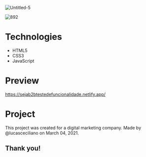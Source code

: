 ![Untitled-5](https://user-images.githubusercontent.com/70186521/110021638-c0ef0680-7d09-11eb-91ad-a74a4fbdc097.png)


![892](https://user-images.githubusercontent.com/70186521/110021284-4de59000-7d09-11eb-8914-f9b3edd4b985.png)


# Technologies

- HTML5
- CSS3
- JavaScript

# Preview

https://sejab2btestedefuncionalidade.netlify.app/


# Project 

This project was created for a digital marketing company.
Made by @lucasceciliano on March 04, 2021.

## Thank you!

